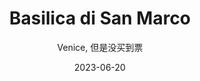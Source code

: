 ---
title: "Basilica di San Marco"
subtitle: "Venice, 但是没买到票"
layout: gallery
description: "邱老师在Museo Correr的咖啡馆被意大利小姐姐教育喝咖啡：「If you order latte with ice cube, then it is just milk! latte with espresso is called latte coffee!!」"
date: 2023-06-20
header:
  overlay_image: /venice/baselica-macro-3v1.jpg
---